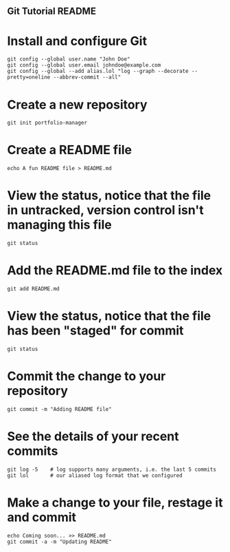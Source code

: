 Git Tutorial README
---------------------------

# Install and configure Git
    git config --global user.name "John Doe"
    git config --global user.email johndoe@example.com
    git config --global --add alias.lol "log --graph --decorate --pretty=oneline --abbrev-commit --all"

# Create a new repository
    
    git init portfolio-manager

# Create a README file

    echo A fun README file > README.md

# View the status, notice that the file in untracked, version control isn't managing this file

    git status

# Add the README.md file to the index

    git add README.md

# View the status, notice that the file has been "staged" for commit

    git status

# Commit the change to your repository

    git commit -m "Adding README file"

# See the details of your recent commits
    
    git log -5    # log supports many arguments, i.e. the last 5 commits
    git lol       # our aliased log format that we configured

# Make a change to your file, restage it and commit

    echo Coming soon... >> README.md
    git commit -a -m "Updating README"



